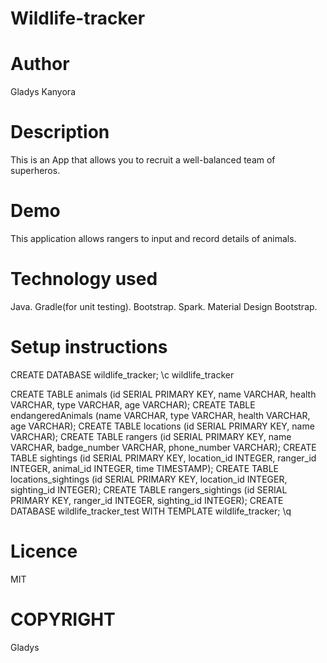 # Wildlife-tracker
# Author
Gladys Kanyora

# Description
This is an App that allows you to recruit a well-balanced team of superheros.
# Demo
This application allows rangers to input and record details of animals.
# Technology used
Java.
Gradle(for unit testing).
Bootstrap.
Spark.
Material Design Bootstrap.
# Setup instructions
CREATE DATABASE wildlife_tracker;
\c wildlife_tracker

CREATE TABLE  animals (id SERIAL PRIMARY KEY, name VARCHAR, health VARCHAR, type VARCHAR, age VARCHAR);
CREATE TABLE endangeredAnimals (name VARCHAR, type VARCHAR, health VARCHAR, age VARCHAR);
CREATE TABLE locations (id SERIAL PRIMARY KEY, name VARCHAR);
CREATE TABLE rangers (id SERIAL PRIMARY KEY, name VARCHAR, badge_number VARCHAR, phone_number VARCHAR);
CREATE TABLE sightings (id SERIAL PRIMARY KEY, location_id INTEGER, ranger_id INTEGER, animal_id INTEGER, time TIMESTAMP);
CREATE TABLE locations_sightings (id SERIAL PRIMARY KEY, location_id INTEGER, sighting_id INTEGER);
CREATE TABLE rangers_sightings (id SERIAL PRIMARY KEY, ranger_id INTEGER, sighting_id INTEGER);
CREATE DATABASE wildlife_tracker_test WITH TEMPLATE wildlife_tracker;
\q
# Licence
MIT
# COPYRIGHT
Gladys
